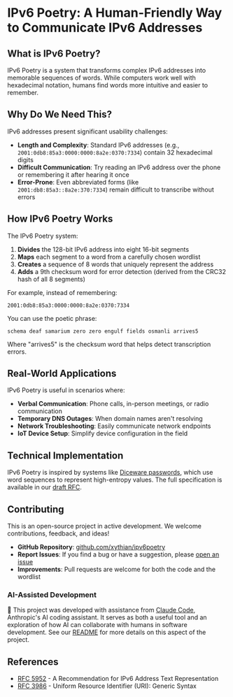 # IPv6 Poetry: A Human-Friendly Way to Communicate IPv6 Addresses

## What is IPv6 Poetry?

IPv6 Poetry is a system that transforms complex IPv6 addresses into memorable sequences of words. While computers work well with hexadecimal notation, humans find words more intuitive and easier to remember. 

## Why Do We Need This?

IPv6 addresses present significant usability challenges:

- **Length and Complexity**: Standard IPv6 addresses (e.g., `2001:0db8:85a3:0000:0000:8a2e:0370:7334`) contain 32 hexadecimal digits
- **Difficult Communication**: Try reading an IPv6 address over the phone or remembering it after hearing it once
- **Error-Prone**: Even abbreviated forms (like `2001:db8:85a3::8a2e:370:7334`) remain difficult to transcribe without errors

## How IPv6 Poetry Works

The IPv6 Poetry system:

1. **Divides** the 128-bit IPv6 address into eight 16-bit segments
2. **Maps** each segment to a word from a carefully chosen wordlist
3. **Creates** a sequence of 8 words that uniquely represent the address
4. **Adds** a 9th checksum word for error detection (derived from the CRC32 hash of all 8 segments)

For example, instead of remembering:

`2001:0db8:85a3:0000:0000:8a2e:0370:7334`

You can use the poetic phrase:

`schema deaf samarium zero zero engulf fields osmanli arrives5`

Where "arrives5" is the checksum word that helps detect transcription errors.

## Real-World Applications

IPv6 Poetry is useful in scenarios where:

- **Verbal Communication**: Phone calls, in-person meetings, or radio communication
- **Temporary DNS Outages**: When domain names aren't resolving
- **Network Troubleshooting**: Easily communicate network endpoints
- **IoT Device Setup**: Simplify device configuration in the field

## Technical Implementation

IPv6 Poetry is inspired by systems like [Diceware passwords](https://diceware.dmuth.org), which use word sequences to represent high-entropy values. The full specification is available in our [draft RFC](/rfc).

## Contributing

This is an open-source project in active development. We welcome contributions, feedback, and ideas!

- **GitHub Repository**: [github.com/xythian/ipv6poetry](https://github.com/xythian/ipv6poetry)
- **Report Issues**: If you find a bug or have a suggestion, please [open an issue](https://github.com/xythian/ipv6poetry/issues)
- **Improvements**: Pull requests are welcome for both the code and the wordlist

### AI-Assisted Development

🤖 This project was developed with assistance from [Claude Code](https://claude.ai/code), Anthropic's AI coding assistant. It serves as both a useful tool and an exploration of how AI can collaborate with humans in software development. See our [README](https://github.com/xythian/ipv6poetry#ai-collaboration) for more details on this aspect of the project.

## References

- [RFC 5952](https://www.rfc-editor.org/rfc/rfc5952) - A Recommendation for IPv6 Address Text Representation
- [RFC 3986](https://www.rfc-editor.org/rfc/rfc3986) - Uniform Resource Identifier (URI): Generic Syntax